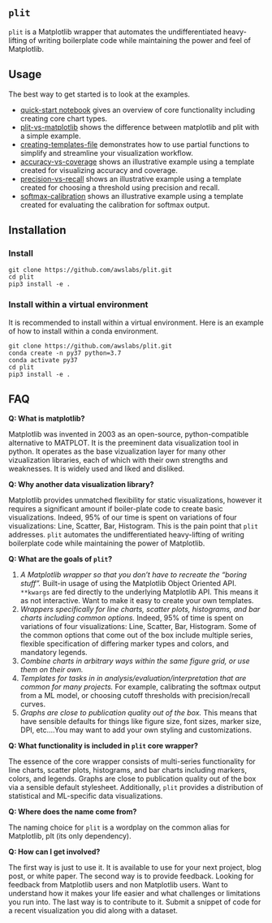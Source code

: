 ## `plit`

`plit` is a Matplotlib wrapper that automates the undifferentiated heavy-lifting
of writing boilerplate code while maintaining the power and feel of Matplotlib. 

## Usage 

The best way to get started is to look at the examples.

- [quick-start notebook](notebooks/quick-start.ipynb) gives an overview of core
  functionality including creating core chart types.
- [plit-vs-matplotlib](notebooks/plit-vs-matplotlib.ipynb) shows the difference
  between matplotlib and plit with a simple example.
- [creating-templates-file](notebooks/creating-templates.ipynb) demonstrates
  how to use partial functions to simplify and streamline your visualization
workflow.
- [accuracy-vs-coverage](notebooks/accuracy-vs-coverage.ipynb) shows an illustrative
  example using a template created for visualizing accuracy and coverage.
- [precision-vs-recall](notebooks/precision-vs-recall.ipynb) shows an illustrative
  example using a template created for choosing a threshold using precision and
recall. 
- [softmax-calibration](notebooks/softmax-calibration.ipynb) shows an illustrative
  example using a template created for evaluating the calibration for softmax
output. 

## Installation

### Install 

```
git clone https://github.com/awslabs/plit.git
cd plit
pip3 install -e .
```

### Install within a virtual environment

It is recommended to install within a virtual environment. Here is an example
of how to install within a conda environment.

```
git clone https://github.com/awslabs/plit.git
conda create -n py37 python=3.7
conda activate py37
cd plit
pip3 install -e .
```

## FAQ

**Q: What is matplotlib?**

Matplotlib was invented in 2003 as an open-source, python-compatible
alternative to MATPLOT. It is the preeminent data visualization tool in python.
It operates as the base vizualization layer for many other vizualization
libraries, each of which with their own strengths and weaknesses. It is widely
used and liked and disliked.

**Q: Why another data visualization library?**

Matplotlib provides unmatched flexibility for static visualizations, however it
requires a significant amount if boiler-plate code to create basic
visualizations. Indeed, 95% of our time is spent on variations of four
visualizations: Line, Scatter, Bar, Histogram. This is the pain point that `plit`
addresses. `plit` automates the undifferentiated heavy-lifting of writing
boilerplate code while maintaining the power of Matplotlib. 

**Q: What are the goals of `plit`?**

1. *A Matplotlib wrapper so that you don’t have to recreate the “boring
stuff”.* Built-in usage of using the Matplotlib Object Oriented API. `**kwargs`
are fed directly to the underlying Matplotlib API. This means it as not
interactive. Want to make it easy to create your own templates.
2. *Wrappers specifically for line charts, scatter plots, histograms, and bar charts
including common options.* Indeed, 95% of time is spent on variations of
four visualizations: Line, Scatter, Bar, Histogram. Some of the common options
that come out of the box include multiple series, flexible specification of
differing marker types and colors, and mandatory legends. 
3. *Combine charts in arbitrary ways within the same figure grid, or use them on their own.*
4. *Templates for tasks in in analysis/evaluation/interpretation that are common for 
many projects.* For example, calibrating the softmax output from a ML model, or
choosing cutoff thresholds with precision/recall curves. 
5. *Graphs are close to publication quality out of the box.* This means that
   have sensible defaults for things like figure size, font sizes, marker size,
DPI, etc....You may want to add your own styling and customizations.

**Q: What functionality is included in `plit` core wrapper?**

The essence of the core wrapper consists of multi-series functionality for line
charts, scatter plots, histograms, and bar charts including markers, colors,
and legends. Graphs are close to publication quality out of the box via a
sensible default stylesheet. Additionally, `plit` provides a distribution of
statistical and ML-specific data visualizations.

**Q: Where does the name come from?**

The naming choice for `plit` is a wordplay on the common alias for Matplotlib,
plt (its only dependency).

**Q: How can I get involved?**

The first way is just to use it. It is available to use for your next project,
blog post, or white paper. The second way is to provide feedback. Looking for
feedback from Matplotlib users and non Matplotlib users. Want to understand how
it makes your life easier and what challenges or limitations you run into. The
last way is to contribute to it. Submit a snippet of code for a recent
visualization you did along with a dataset.
